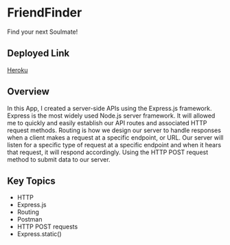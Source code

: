 # FriendFinder
Find your next Soulmate!

## Deployed Link
[Heroku](https://nameless-shelf-63739.herokuapp.com/)


## Overview

  In this App, I created a server-side APIs using the Express.js framework. Express is the most widely used Node.js server framework. It will allowed me to quickly and easily establish our API routes and associated HTTP request methods.
Routing is how we design our server to handle responses when a client makes a request at a specific endpoint, or URL. Our server will listen for a specific type of request at a specific endpoint and when it hears that request, it will respond accordingly. Using the HTTP POST request method to submit data to our server.

## Key Topics

- HTTP
- Express.js
- Routing
- Postman
- HTTP POST requests
- Express.static()

